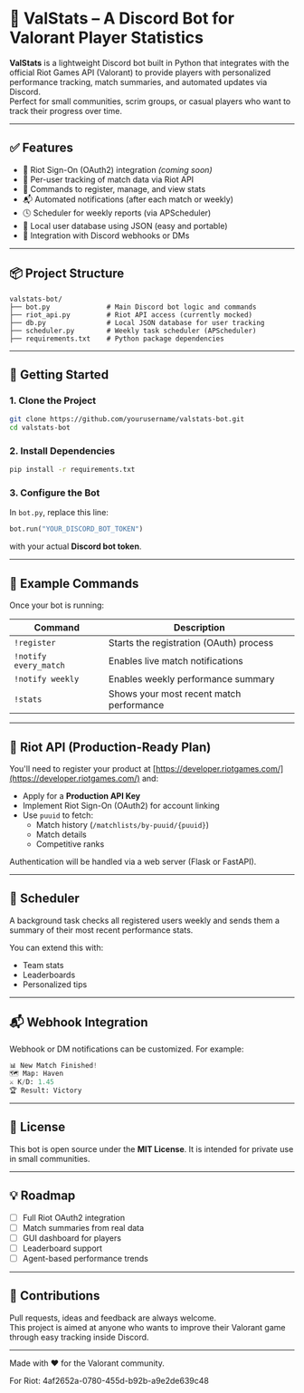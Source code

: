 # 🎯 ValStats – A Discord Bot for Valorant Player Statistics

**ValStats** is a lightweight Discord bot built in Python that integrates with the official Riot Games API (Valorant) to provide players with personalized performance tracking, match summaries, and automated updates via Discord.  
Perfect for small communities, scrim groups, or casual players who want to track their progress over time.

---

## ✅ Features

- 🔐 Riot Sign-On (OAuth2) integration *(coming soon)*
- 👤 Per-user tracking of match data via Riot API
- 🧠 Commands to register, manage, and view stats
- 📬 Automated notifications (after each match or weekly)
- 🕓 Scheduler for weekly reports (via APScheduler)
- 💾 Local user database using JSON (easy and portable)
- 📡 Integration with Discord webhooks or DMs

---

## 📦 Project Structure

```
valstats-bot/
├── bot.py              # Main Discord bot logic and commands
├── riot_api.py         # Riot API access (currently mocked)
├── db.py               # Local JSON database for user tracking
├── scheduler.py        # Weekly task scheduler (APScheduler)
├── requirements.txt    # Python package dependencies
```

---

## 🚀 Getting Started

### 1. Clone the Project

```bash
git clone https://github.com/yourusername/valstats-bot.git
cd valstats-bot
```

### 2. Install Dependencies

```bash
pip install -r requirements.txt
```

### 3. Configure the Bot

In `bot.py`, replace this line:

```python
bot.run("YOUR_DISCORD_BOT_TOKEN")
```

with your actual **Discord bot token**.

---

## 🧪 Example Commands

Once your bot is running:

| Command                  | Description                                |
|--------------------------|--------------------------------------------|
| `!register`              | Starts the registration (OAuth) process    |
| `!notify every_match`    | Enables live match notifications           |
| `!notify weekly`         | Enables weekly performance summary         |
| `!stats`                 | Shows your most recent match performance   |

---

## 🔗 Riot API (Production-Ready Plan)

You'll need to register your product at [https://developer.riotgames.com/](https://developer.riotgames.com/) and:

- Apply for a **Production API Key**
- Implement Riot Sign-On (OAuth2) for account linking
- Use `puuid` to fetch:
  - Match history (`/matchlists/by-puuid/{puuid}`)
  - Match details
  - Competitive ranks

Authentication will be handled via a web server (Flask or FastAPI).

---

## 🔧 Scheduler

A background task checks all registered users weekly and sends them a summary of their most recent performance stats.

You can extend this with:
- Team stats
- Leaderboards
- Personalized tips

---

## 📬 Webhook Integration

Webhook or DM notifications can be customized. For example:

```python
📊 New Match Finished!
🗺 Map: Haven
⚔️ K/D: 1.45
🏆 Result: Victory
```

---

## 📄 License

This bot is open source under the **MIT License**. It is intended for private use in small communities.

---

## 💡 Roadmap

- [ ] Full Riot OAuth2 integration
- [ ] Match summaries from real data
- [ ] GUI dashboard for players
- [ ] Leaderboard support
- [ ] Agent-based performance trends

---

## 🙌 Contributions

Pull requests, ideas and feedback are always welcome.  
This project is aimed at anyone who wants to improve their Valorant game through easy tracking inside Discord.

---

Made with ❤️ for the Valorant community.

For Riot: 4af2652a-0780-455d-b92b-a9e2de639c48

